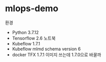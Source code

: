 # mlops-demo


환경
- Python 3.7.12
- Tensorflow 2.6 노트북
- Kubeflow 1.7.1
- Kubeflow mlmd schema version 6 
- docker TFX 1.7.1 이미지 쓰는데 1.7.0으로 바꿀까
